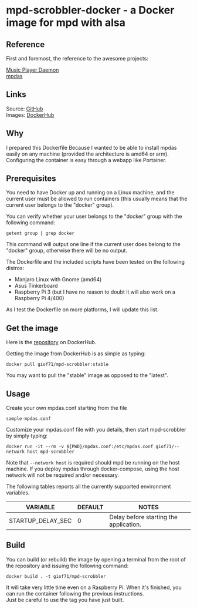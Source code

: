 # mpd-scrobbler-docker - a Docker image for mpd with alsa

## Reference

First and foremost, the reference to the awesome projects:

[Music Player Daemon](https://www.musicpd.org/)  
[mpdas](https://github.com/hrkfdn/mpdas/)

## Links
Source: [GitHub](https://github.com/giof71/mpd-scrobbler-docker)<br />
Images: [DockerHub](https://hub.docker.com/r/giof71/mpd-scrobbler)

## Why

I prepared this Dockerfile Because I wanted to be able to install mpdas easily on any machine (provided the architecture is amd64 or arm). Configuring the container is easy through a webapp like Portainer.

## Prerequisites

You need to have Docker up and running on a Linux machine, and the current user must be allowed to run containers (this usually means that the current user belongs to the "docker" group).

You can verify whether your user belongs to the "docker" group with the following command:

`getent group | grep docker`

This command will output one line if the current user does belong to the "docker" group, otherwise there will be no output.

The Dockerfile and the included scripts have been tested on the following distros:

- Manjaro Linux with Gnome (amd64)
- Asus Tinkerboard
- Raspberry Pi 3 (but I have no reason to doubt it will also work on a Raspberry Pi 4/400)

As I test the Dockerfile on more platforms, I will update this list.

## Get the image

Here is the [repository](https://hub.docker.com/repository/docker/giof71/mpd-scrobbler) on DockerHub.

Getting the image from DockerHub is as simple as typing:

`docker pull giof71/mpd-scrobbler:stable`

You may want to pull the "stable" image as opposed to the "latest".

## Usage

Create your own mpdas.conf starting from the file

`sample-mpdas.conf`

Customize your mpdas.conf file with you details, then start mpd-scrobbler by simply typing:

`docker run -it --rm -v ${PWD}/mpdas.conf:/etc/mpdas.conf giof71/--network host mpd-scrobbler`

Note that `--network host` is required should mpd be running on the host machine. If you deploy mpdas through docker-compose, using the host network will not be required and/or necessary.

The following tables reports all the currently supported environment variables.

VARIABLE | DEFAULT | NOTES
---|---|---
STARTUP_DELAY_SEC|0|Delay before starting the application.

## Build

You can build (or rebuild) the image by opening a terminal from the root of the repository and issuing the following command:

`docker build . -t giof71/mpd-scrobbler`

It will take very little time even on a Raspberry Pi. When it's finished, you can run the container following the previous instructions.  
Just be careful to use the tag you have just built.
